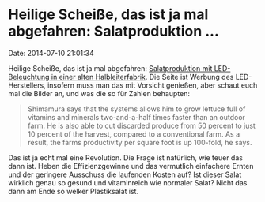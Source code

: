 Heilige Scheiße, das ist ja mal abgefahren: Salatproduktion \...
================================================================

Date: 2014-07-10 21:01:34

Heilige Scheiße, das ist ja mal abgefahren: [Salatproduktion mit
LED-Beleuchtung in einer alten
Halbleiterfabrik](http://www.gereports.com/post/91250246340/lettuce-see-the-future-japanese-farmer-builds).
Die Seite ist Werbung des LED-Herstellers, insofern muss man das mit
Vorsicht genießen, aber schaut euch mal die Bilder an, und was die so
für Zahlen behaupten:

> Shimamura says that the systems allows him to grow lettuce full of
> vitamins and minerals two-and-a-half times faster than an outdoor
> farm. He is also able to cut discarded produce from 50 percent to just
> 10 percent of the harvest, compared to a conventional farm. As a
> result, the farms productivity per square foot is up 100-fold, he
> says.

Das ist ja echt mal eine Revolution. Die Frage ist natürlich, wie teuer
das dann ist. Heben die Effizienzgewinne und das vermutlich einfachere
Ernten und der geringere Ausschuss die laufenden Kosten auf? Ist dieser
Salat wirklich genau so gesund und vitaminreich wie normaler Salat?
Nicht das dann am Ende so welker Plastiksalat ist.
